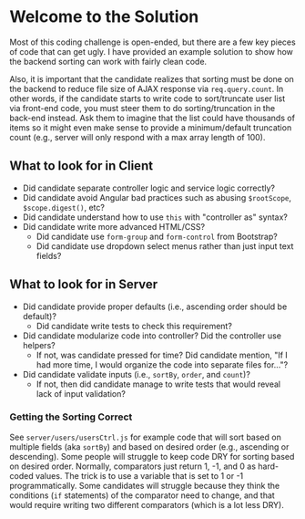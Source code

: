 # Welcome to the Solution

Most of this coding challenge is open-ended, but there are a few key pieces of code that can get ugly. I have provided an example solution to show how the backend sorting can work with fairly clean code.

Also, it is important that the candidate realizes that sorting must be done on the backend to reduce file size of AJAX response via `req.query.count`. In other words, if the candidate starts to write code to sort/truncate user list via front-end code, you must steer them to do sorting/truncation in the back-end instead. Ask them to imagine that the list could have thousands of items so it might even make sense to provide a minimum/default truncation count (e.g., server will only respond with a max array length of 100).

## What to look for in Client

- Did candidate separate controller logic and service logic correctly?
- Did candidate avoid Angular bad practices such as abusing `$rootScope`, `$scope.digest()`, etc?
- Did candidate understand how to use `this` with "controller as" syntax?
- Did candidate write more advanced HTML/CSS?
  - Did candidate use `form-group` and `form-control` from Bootstrap?
  - Did candidate use dropdown select menus rather than just input text fields?


## What to look for in Server

- Did candidate provide proper defaults (i.e., ascending order should be default)?
  - Did candidate write tests to check this requirement?
- Did candidate modularize code into controller? Did the controller use helpers?
  - If not, was candidate pressed for time? Did candidate mention, "If I had more time, I would organize the code into separate files for..."?
- Did candidate validate inputs (i.e., `sortBy`, `order`, and `count`)?
  - If not, then did candidate manage to write tests that would reveal lack of input validation?

### Getting the Sorting Correct

See `server/users/usersCtrl.js` for example code that will sort based on multiple fields (aka `sortBy`) and based on desired order (e.g., ascending or descending). Some people will struggle to keep code DRY for sorting based on desired order. Normally, comparators just return 1, -1, and 0 as hard-coded values. The trick is to use a variable that is set to 1 or -1 programmatically. Some candidates will struggle because they think the conditions (`if` statements) of the comparator need to change, and that would require writing two different comparators (which is a lot less DRY).
